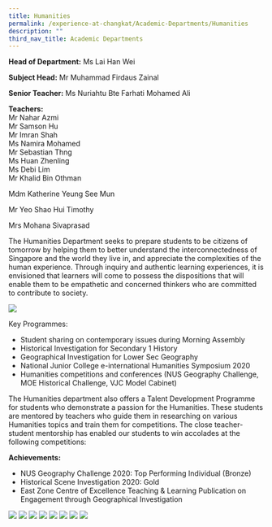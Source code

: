 ```yaml
---
title: Humanities
permalink: /experience-at-changkat/Academic-Departments/Humanities
description: ""
third_nav_title: Academic Departments
---
```

**Head of Department:** Ms Lai Han Wei  
  
**Subject Head:** Mr Muhammad Firdaus Zainal  
  
**Senior Teacher:** Ms Nuriahtu Bte Farhati Mohamed Ali   
  
**Teachers:**  
Mr Nahar Azmi  
Mr Samson Hu  
Mr Imran Shah  
Ms Namira Mohamed  
Mr Sebastian Thng  
Ms Huan Zhenling  
Ms Debi Lim  
Mr Khalid Bin Othman  

Mdm Katherine Yeung See Mun 

Mr Yeo Shao Hui Timothy  

Mrs Mohana Sivaprasad   

  

The Humanities Department seeks to prepare students to be citizens of tomorrow by helping them to better understand the interconnectedness of Singapore and the world they live in, and appreciate the complexities of the human experience. Through inquiry and authentic learning experiences, it is envisioned that learners will come to possess the dispositions that will enable them to be empathetic and concerned thinkers who are committed to contribute to society.

![](/images/Humanities%20Poster.png)

Key Programmes:

  
*   Student sharing on contemporary issues during Morning Assembly
*   Historical Investigation for Secondary 1 History
*   Geographical Investigation for Lower Sec Geography
*   National Junior College e-international Humanities Symposium 2020
*   Humanities competitions and conferences (NUS Geography Challenge, MOE Historical Challenge, VJC Model Cabinet)  
    

  

The Humanities department also offers a Talent Development Programme for students who demonstrate a passion for the Humanities. These students are mentored by teachers who guide them in researching on various Humanities topics and train them for competitions. The close teacher-student mentorship has enabled our students to win accolades at the following competitions:


**Achievements:**



*   NUS Geography Challenge 2020: Top Performing Individual (Bronze) 
*   Historical Scene Investigation 2020: Gold
*   East Zone Centre of Excellence Teaching & Learning Publication on Engagement through Geographical Investigation

![](/images/Humanities1.jpeg)
![](/images/Humanities2.jpeg)
![](/images/H1.jpeg)
![](/images/H2.jpeg)
![](/images/H3.jpeg)
![](/images/H4.jpeg)
![](/images/H5.jpeg)
![](/images/H6.jpeg)